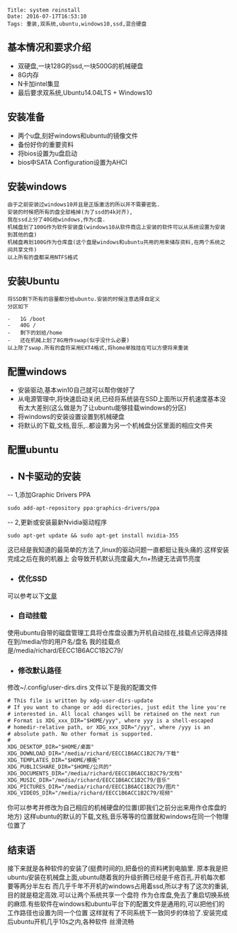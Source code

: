     Title: system reinstall
    Date: 2016-07-17T16:53:10
    Tags: 重装,双系统,ubuntu,windows10,ssd,混合硬盘

##   基本情况和要求介绍
- 双硬盘,一块128G的ssd,一块500G的机械硬盘
- 8G内存
- N卡加intel集显
- 最后要求双系统,Ubuntu14.04LTS + Windows10

<!-- more -->

##   安装准备
- 两个u盘,刻好windows和ubuntu的镜像文件
- 备份好你的重要资料
- 将bios设置为u盘启动
- bios中SATA Configuration设置为AHCI

##   安装windows
    由于之前安装过windows10并且是正版激活的所以并不需要密匙.
    安装的时候把所有的盘全部格掉(为了ssd的4k对齐),
    我在ssd上分了40G给windows,作为c盘.
    机械盘划了100G作为软件安装盘(windows10从软件商店上安装的软件可以从系统设置为安装到其他的盘)
    机械盘再划100G作为仓库盘(这个盘是windows和ubuntu共用的用来储存资料,在两个系统之间共享文件)
    以上所有的盘都采用NTFS格式

##   安装Ubuntu
    将SSD剩下所有的容量都分给ubuntu.安装的时候注意选择自定义
    分区如下

    -   1G /boot
    -   40G /
    -   剩下的划给/home
    -   还在机械上划了8G用作swap(似乎没什么必要)
    以上除了swap.所有的盘符采用EXT4格式,将home单独挂在可以方便将来重装

## 配置windows
-   安装驱动,基本win10自己就可以帮你做好了
-   从电源管理中,将快速启动关闭,已经将系统装在SSD上面所以开机速度基本没有太大差别(这么做是为了让ubuntu能够挂载windows的分区)
-   将windows的安装设置设置到机械硬盘
-   将默认的下载,文档,音乐,..都设置为另一个机械盘分区里面的相应文件夹



## 配置ubuntu

- ## N卡驱动的安装

--    1,添加Graphic Drivers PPA

```shell
sudo add-apt-repository ppa:graphics-drivers/ppa
```

--   2,更新或安装最新Nvidia驱动程序

```shell
sudo apt-get update && sudo apt-get install nvidia-355
```
这已经是我知道的最简单的方法了,linux的驱动问题一直都挺让我头痛的.这样安装完成之后在我的机器上
会导致开机默认亮度最大,fn+热键无法调节亮度

-   ### 优化SSD
可以参考以下[文章](sites.google.com/site/easylinuxtipsproject/ssd#TOC-Avoid-quick-wear:-reduce-write-actions)


- ### 自动挂载
使用ubuntu自带的磁盘管理工具将仓库盘设置为开机自动挂在,挂载点记得选择挂在到/media/你的用户名/盘名
我的挂载点是/media/richard/EECC1B6ACC1B2C79/

- ### 修改默认路径
修改~/.config/user-dirs.dirs 文件以下是我的配置文件

``` txt
# This file is written by xdg-user-dirs-update
# If you want to change or add directories, just edit the line you're
# interested in. All local changes will be retained on the next run
# Format is XDG_xxx_DIR="$HOME/yyy", where yyy is a shell-escaped
# homedir-relative path, or XDG_xxx_DIR="/yyy", where /yyy is an
# absolute path. No other format is supported.
#
XDG_DESKTOP_DIR="$HOME/桌面"
XDG_DOWNLOAD_DIR="/media/richard/EECC1B6ACC1B2C79/下载"
XDG_TEMPLATES_DIR="$HOME/模板"
XDG_PUBLICSHARE_DIR="$HOME/公共的"
XDG_DOCUMENTS_DIR="/media/richard/EECC1B6ACC1B2C79/文档"
XDG_MUSIC_DIR="/media/richard/EECC1B6ACC1B2C79/音乐"
XDG_PICTURES_DIR="/media/richard/EECC1B6ACC1B2C79/图片"
XDG_VIDEOS_DIR="/media/richard/EECC1B6ACC1B2C79/视频"
```

你可以参考并修改为自己相应的机械硬盘的位置(即我们之前分出来用作仓库盘的地方)
这样ubuntu的默认的下载,文档,音乐等等的位置就和windows在同一个物理位置了

## 结束语

接下来就是各种软件的安装了(挺费时间的),把备份的资料拷到电脑里.
原本我是把ubuntu安装在机械盘上面,ubuntu随着我的升级折腾已经是千疮百孔.开机每次都要等两分半左右
而几乎千年不开机的windows占用着ssd,所以才有了这次的重装,目的就是稳定高效.可以让两个系统共享一个盘符
作为仓库盘,免去了重启切换系统的麻烦.有些软件在windows和ubuntu平台下的配置文件是通用的,可以把他们的工作路径也设置为同一个位置
这样就有了不同系统下一致同步的体验了.安装完成后ubuntu开机几乎10s之内,各种软件
丝滑流畅
